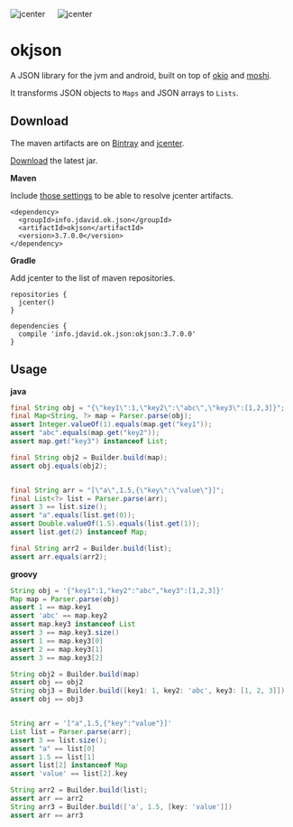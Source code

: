 ![jcenter](https://img.shields.io/badge/_jcenter_-_3.7.0.0-6688ff.png?style=flat) &#x2003; ![jcenter](https://img.shields.io/badge/_Tests_-_47/47-green.png?style=flat)
# okjson
A JSON library for the jvm and android, built on top of [okio](https://github.com/square/okio) and [moshi](https://github.com/square/moshi/).
 
It transforms JSON objects to `Maps` and JSON arrays to `Lists`.

## Download ##

The maven artifacts are on [Bintray](https://bintray.com/programingjd/maven/info.jdavid.ok.json/view)
and [jcenter](https://bintray.com/search?query=info.jdavid.ok.json).

[Download](https://bintray.com/artifact/download/programingjd/maven/info/jdavid/ok/json/okjson/3.7.0.0/okjson-3.7.0.0.jar) the latest jar.

__Maven__

Include [those settings](https://bintray.com/repo/downloadMavenRepoSettingsFile/downloadSettings?repoPath=%2Fbintray%2Fjcenter)
 to be able to resolve jcenter artifacts.
```
<dependency>
  <groupId>info.jdavid.ok.json</groupId>
  <artifactId>okjson</artifactId>
  <version>3.7.0.0</version>
</dependency>
```
__Gradle__

Add jcenter to the list of maven repositories.
```
repositories {
  jcenter()
}
```
```
dependencies {
  compile 'info.jdavid.ok.json:okjson:3.7.0.0'
}
```

## Usage ##


__java__
```java
final String obj = "{\"key1\":1,\"key2\":\"abc\",\"key3\":[1,2,3]}";
final Map<String, ?> map = Parser.parse(obj);
assert Integer.valueOf(1).equals(map.get("key1"));
assert "abc".equals(map.get("key2"));
assert map.get("key3") instanceof List;

final String obj2 = Builder.build(map);
assert obj.equals(obj2);


final String arr = "[\"a\",1.5,{\"key\":\"value\"}]";
final List<?> list = Parser.parse(arr);
assert 3 == list.size();
assert "a".equals(list.get(0));
assert Double.valueOf(1.5).equals(list.get(1));
assert list.get(2) instanceof Map;

final String arr2 = Builder.build(list);
assert arr.equals(arr2);
```
__groovy__
```groovy
String obj = '{"key1":1,"key2":"abc","key3":[1,2,3]}'
Map map = Parser.parse(obj)
assert 1 == map.key1
assert 'abc' == map.key2
assert map.key3 instanceof List
assert 3 == map.key3.size()
assert 1 == map.key3[0]
assert 2 == map.key3[1]
assert 3 == map.key3[2]

String obj2 = Builder.build(map)
assert obj == obj2
String obj3 = Builder.build([key1: 1, key2: 'abc', key3: [1, 2, 3]])
assert obj == obj3


String arr = '["a",1.5,{"key":"value"}]'
List list = Parser.parse(arr);
assert 3 == list.size();
assert "a" == list[0]
assert 1.5 == list[1]
assert list[2] instanceof Map
assert 'value' == list[2].key

String arr2 = Builder.build(list);
assert arr == arr2
String arr3 = Builder.build(['a', 1.5, [key: 'value']])
assert arr == arr3
```